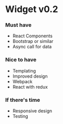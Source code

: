 # Widget v0.2

### Must have
- React Components
- Bootstrap or similar
- Async call for data

### Nice to have
- Templating
- Improved design
- Webpack
- React with redux

### If there's time
- Responsive design
- Testing